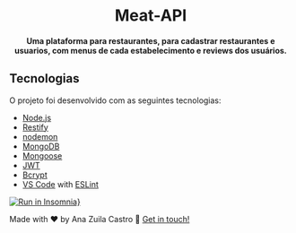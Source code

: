 <h1 align="center"> Meat-API </h1>

<h4 align="center"> Uma plataforma para restaurantes, para cadastrar restaurantes e usuarios, com menus de cada estabelecimento e reviews dos usuários.
</h4>

## Tecnologias

O projeto foi desenvolvido com as seguintes tecnologias:

-  [Node.js](https://nodejs.org/)
-  [Restify](http://restify.com/)
-  [nodemon](https://nodemon.io/)
-  [MongoDB](https://www.mongodb.com/)
-  [Mongoose](https://mongoosejs.com/)
-  [JWT](https://jwt.io/)
-  [Bcrypt](https://www.npmjs.com/package/bcrypt)
-  [VS Code](https://code.visualstudio.com/) with [ESLint](https://eslint.org/)



[![Run in Insomnia}](https://insomnia.rest/images/run.svg)](https://insomnia.rest/run/?label=meat-api&uri=https%3A%2F%2Fraw.githubusercontent.com%2Fanazuila%2Fmeat-api%2Fmaster%2Fexport.json)

Made with ♥ by Ana Zuila Castro :raising_hand: [Get in touch!](https://www.linkedin.com/in/anazuilacastro/)
